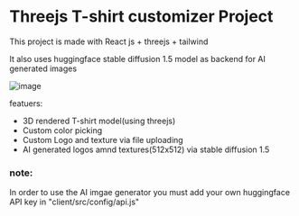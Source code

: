 # Threejs T-shirt customizer Project
This project is made with React js + threejs + tailwind

It also uses huggingface stable diffusion 1.5 model as backend for AI generated images

![image](https://github.com/MagusDev/threejs-Tshirt-customizer/assets/90957273/805c8861-14b8-45f0-9f35-b0a085a692de)


featuers:

- 3D rendered T-shirt model(using threejs)
- Custom  color picking
- Custom Logo and texture via file uploading
- AI generated logos amnd textures(512x512) via stable diffusion 1.5

### note:
In order to use the AI imgae generator you must add your own huggingface API key in "client/src/config/api.js"
